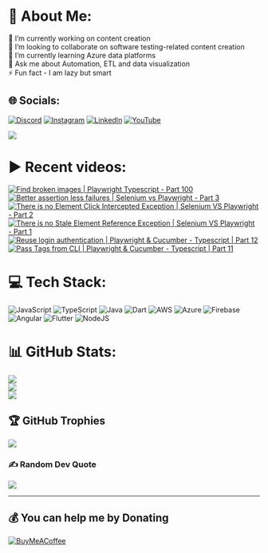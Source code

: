 # 💫 About Me:
🔭 I’m currently working on content creation<br>👯 I’m looking to collaborate on software testing-related content creation<br>🤝 I’m currently learning Azure data platforms<br>💬 Ask me about Automation, ETL and data visualization<br>⚡ Fun fact - I am lazy but smart


## 🌐 Socials:
[![Discord](https://img.shields.io/badge/Discord-%237289DA.svg?logo=discord&logoColor=white)](htttps://discord.gg/https://discord.gg/UunqzYFHPX) [![Instagram](https://img.shields.io/badge/Instagram-%23E4405F.svg?logo=Instagram&logoColor=white)](https://instagram.com/ortonikc) [![LinkedIn](https://img.shields.io/badge/LinkedIn-%230077B5.svg?logo=linkedin&logoColor=white)](https://linkedin.com/in/ortoni) [![YouTube](https://img.shields.io/badge/YouTube-%23FF0000.svg?logo=YouTube&logoColor=white)](https://youtube.com/@letcode) 

[![](https://visitcount.itsvg.in/api?id=ortonikc&icon=6&color=0)](https://visitcount.itsvg.in)
# ▶️ Recent videos:
<!-- BEGIN YOUTUBE-CARDS -->
[![Find broken images | Playwright Typescript  - Part 100](https://ytcards.demolab.com/?id=4G8c7BwHY5s&title=Find+broken+images+%7C+Playwright+Typescript++-+Part+100&lang=en&timestamp=1689615598&background_color=%230d1117&title_color=%23ffffff&stats_color=%23dedede&width=250&border_radius=5 "Find broken images | Playwright Typescript  - Part 100")](https://www.youtube.com/watch?v=4G8c7BwHY5s)
[![Better assertion less failures | Selenium vs Playwright - Part 3](https://ytcards.demolab.com/?id=FqKLY_2iepc&title=Better+assertion+less+failures+%7C+Selenium+vs+Playwright+-+Part+3&lang=en&timestamp=1688460162&background_color=%230d1117&title_color=%23ffffff&stats_color=%23dedede&width=250&border_radius=5 "Better assertion less failures | Selenium vs Playwright - Part 3")](https://www.youtube.com/watch?v=FqKLY_2iepc)
[![There is no Element Click Intercepted Exception | Selenium VS Playwright - Part 2](https://ytcards.demolab.com/?id=49A0m5rwm9w&title=There+is+no+Element+Click+Intercepted+Exception+%7C+Selenium+VS+Playwright+-+Part+2&lang=en&timestamp=1688405234&background_color=%230d1117&title_color=%23ffffff&stats_color=%23dedede&width=250&border_radius=5 "There is no Element Click Intercepted Exception | Selenium VS Playwright - Part 2")](https://www.youtube.com/watch?v=49A0m5rwm9w)
[![There is no Stale Element Reference Exception | Selenium VS Playwright - Part 1](https://ytcards.demolab.com/?id=WkZAWuRqlVw&title=There+is+no+Stale+Element+Reference+Exception+%7C+Selenium+VS+Playwright+-+Part+1&lang=en&timestamp=1688379341&background_color=%230d1117&title_color=%23ffffff&stats_color=%23dedede&width=250&border_radius=5 "There is no Stale Element Reference Exception | Selenium VS Playwright - Part 1")](https://www.youtube.com/watch?v=WkZAWuRqlVw)
[![Reuse login authentication | Playwright & Cucumber - Typescript | Part 12](https://ytcards.demolab.com/?id=zYUZujrURq0&title=Reuse+login+authentication+%7C+Playwright+%26+Cucumber+-+Typescript+%7C+Part+12&lang=en&timestamp=1688208121&background_color=%230d1117&title_color=%23ffffff&stats_color=%23dedede&width=250&border_radius=5 "Reuse login authentication | Playwright & Cucumber - Typescript | Part 12")](https://www.youtube.com/watch?v=zYUZujrURq0)
[![Pass Tags from CLI | Playwright & Cucumber - Typescript | Part 11](https://ytcards.demolab.com/?id=nlYf3M0z6UM&title=Pass+Tags+from+CLI+%7C+Playwright+%26+Cucumber+-+Typescript+%7C+Part+11&lang=en&timestamp=1688197895&background_color=%230d1117&title_color=%23ffffff&stats_color=%23dedede&width=250&border_radius=5 "Pass Tags from CLI | Playwright & Cucumber - Typescript | Part 11")](https://www.youtube.com/watch?v=nlYf3M0z6UM)
<!-- END YOUTUBE-CARDS -->
# 💻 Tech Stack:
![JavaScript](https://img.shields.io/badge/javascript-%23323330.svg?style=for-the-badge&logo=javascript&logoColor=%23F7DF1E) ![TypeScript](https://img.shields.io/badge/typescript-%23007ACC.svg?style=for-the-badge&logo=typescript&logoColor=white) ![Java](https://img.shields.io/badge/java-%23ED8B00.svg?style=for-the-badge&logo=java&logoColor=white) ![Dart](https://img.shields.io/badge/dart-%230175C2.svg?style=for-the-badge&logo=dart&logoColor=white) ![AWS](https://img.shields.io/badge/AWS-%23FF9900.svg?style=for-the-badge&logo=amazon-aws&logoColor=white) ![Azure](https://img.shields.io/badge/azure-%230072C6.svg?style=for-the-badge&logo=azure-devops&logoColor=white) ![Firebase](https://img.shields.io/badge/firebase-%23039BE5.svg?style=for-the-badge&logo=firebase) ![Angular](https://img.shields.io/badge/angular-%23DD0031.svg?style=for-the-badge&logo=angular&logoColor=white) ![Flutter](https://img.shields.io/badge/Flutter-%2302569B.svg?style=for-the-badge&logo=Flutter&logoColor=white) ![NodeJS](https://img.shields.io/badge/node.js-6DA55F?style=for-the-badge&logo=node.js&logoColor=white)
# 📊 GitHub Stats:
![](https://github-readme-stats.vercel.app/api?username=ortonikc&theme=radical&hide_border=true&include_all_commits=true&count_private=true)<br/>
![](https://github-readme-streak-stats.herokuapp.com/?user=ortonikc&theme=radical&hide_border=true)<br/>
![](https://github-readme-stats.vercel.app/api/top-langs/?username=ortonikc&theme=radical&hide_border=true&include_all_commits=true&count_private=true&layout=compact)

## 🏆 GitHub Trophies
![](https://github-profile-trophy.vercel.app/?username=ortonikc&theme=discord&no-frame=false&no-bg=true&margin-w=4)

### ✍️ Random Dev Quote
![](https://quotes-github-readme.vercel.app/api?type=horizontal&theme=radical)

---
  ## 💰 You can help me by Donating
  [![BuyMeACoffee](https://img.shields.io/badge/Buy%20Me%20a%20Coffee-ffdd00?style=for-the-badge&logo=buy-me-a-coffee&logoColor=black)](https://buymeacoffee.com/https://www.buymeacoffee.com/letcode) 

  
<!-- Proudly created with GPRM ( https://gprm.itsvg.in ) -->
